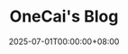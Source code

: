---
title: "OneCai's Blog"
date: 2025-07-01T00:00:00+08:00
draft: false
description: "生活，记录，学习。"
---